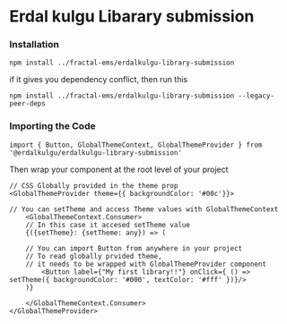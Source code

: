 # Erdal kulgu Libarary submission

### Installation
```
npm install ../fractal-ems/erdalkulgu-library-submission
```

if it gives you dependency conflict, then run this
```
npm install ../fractal-ems/erdalkulgu-library-submission --legacy-peer-deps
```

### Importing the Code
```
import { Button, GlobalThemeContext, GlobalThemeProvider } from '@erdalkulgu/erdalkulgu-library-submission'
```
Then wrap your component at the root level of your project
```
// CSS Globally provided in the theme prop
<GlobalThemeProvider theme={{ backgroundColor: '#00c'}}>

// You can setTheme and access Theme values with GlobalThemeContext
    <GlobalThemeContext.Consumer>
    // In this case it accesed setTheme value
    {({setTheme}: {setTheme: any}) => (

    // You can import Button from anywhere in your project
    // To read globally prvided theme, 
    // it needs to be wrapped with GlobalThemeProvider component 
        <Button label={"My first library!!"} onClick={ () => setTheme({ backgroundColor: '#000', textColor: '#fff' })}/>
    )}
    
    </GlobalThemeContext.Consumer>
</GlobalThemeProvider>
```
